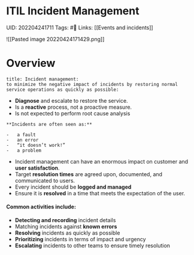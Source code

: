 # ITIL Incident Management
UID: 202204241711
Tags: #🌱 
Links: [[Events and incidents]]


![[Pasted image 20220424171429.png]]
# Overview
```ad-abstract
title: Incident management: 
to minimize the negative impact of incidents by restoring normal service operations as quickly as possible:
```
-   **Diagnose** and escalate to restore the service. 
-   Is a **reactive** process, not a proactive measure.
-   Is not expected to perform root cause analysis
```ad-tip
**Incidents are often seen as:**

-   a fault
-   an error
-   “it doesn’t work!”
-   a problem
```
-   Incident management can have an enormous impact on customer and **user satisfaction**.
-   Target **resolution times** are agreed upon, documented, and communicated to users.
-   Every incident should be **logged and managed**
-   Ensure it is **resolved** in a time that meets the expectation of the user.
#### Common activities include:
-   **Detecting and recording** incident details
-   Matching incidents against **known errors**
-   **Resolving** incidents as quickly as possible
-   **Prioritizing** incidents in terms of impact and urgency
-   **Escalating** incidents to other teams to ensure timely resolution